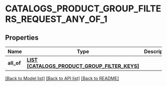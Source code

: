 # CATALOGS_PRODUCT_GROUP_FILTERS_REQUEST_ANY_OF_1

## Properties
Name | Type | Description | Notes
------------ | ------------- | ------------- | -------------
**all_of** | [**LIST [CATALOGS_PRODUCT_GROUP_FILTER_KEYS]**](CatalogsProductGroupFilterKeys.md) |  | [default to null]

[[Back to Model list]](../README.md#documentation-for-models) [[Back to API list]](../README.md#documentation-for-api-endpoints) [[Back to README]](../README.md)



